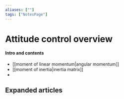```yaml
---
aliases: [""]
tags: ["NotesPage"]
---
```


# Attitude control overview

#### Intro and contents
- [[moment of linear momentum|angular momentum]]
- [[moment of inertia|inertia matrix]]
- 

## Expanded articles
